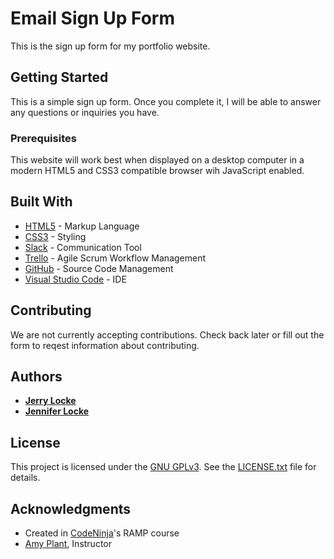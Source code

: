 # Email Sign Up Form

This is the sign up form for my portfolio website.

## Getting Started

This is a simple sign up form. Once you complete it, I will be able to answer any questions or inquiries you have.

### Prerequisites

This website will work best when displayed on a desktop computer in a modern HTML5 and CSS3 compatible browser wih JavaScript enabled.

## Built With

* [HTML5](https://www.w3schools.com/html/default.asp) - Markup Language
* [CSS3](https://www.w3schools.com/css/default.asp) - Styling
* [Slack](https://slack.com/) - Communication Tool
* [Trello](https://trello.com/b/gMHR4heT/newsletter-sign-up-form) - Agile Scrum Workflow Management
* [GitHub](https://github.com/jnnfrlocke/sign-up) - Source Code Management
* [Visual Studio Code](https://code.visualstudio.com/) - IDE

## Contributing

We are not currently accepting contributions. Check back later or fill out the form to reqest information about contributing.

## Authors

* [**Jerry Locke**](https://github.com/jerry-locke)
* [**Jennifer Locke**](https://github.com/jnnfrlocke)

## License

This project is licensed under the [GNU GPLv3](http://www.gnu.org/licenses/gpl-3.0.txt). See the [LICENSE.txt](LICENSE.txt) file for details.

## Acknowledgments

* Created in [CodeNinja](http://code-ninja.co/)'s RAMP course
* [Amy Plant](http://amyplant.me/), Instructor
